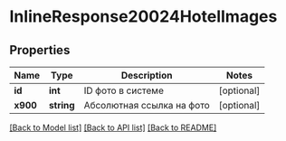 # InlineResponse20024HotelImages

## Properties
Name | Type | Description | Notes
------------ | ------------- | ------------- | -------------
**id** | **int** | ID фото в системе | [optional] 
**x900** | **string** | Абсолютная ссылка на фото | [optional] 

[[Back to Model list]](../../README.md#documentation-for-models) [[Back to API list]](../../README.md#documentation-for-api-endpoints) [[Back to README]](../../README.md)

